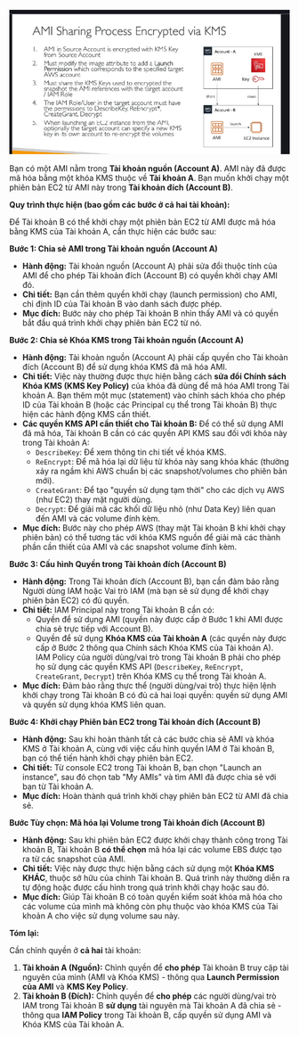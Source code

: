 ![1745502607192](image/EncryptedAMISharingProcess/1745502607192.png)

Bạn có một AMI nằm trong **Tài khoản nguồn (Account A)**. AMI này đã được mã hóa bằng một khóa KMS thuộc về **Tài khoản A**. Bạn muốn khởi chạy một phiên bản EC2 từ AMI này trong **Tài khoản đích (Account B)**.

**Quy trình thực hiện (bao gồm các bước ở cả hai tài khoản):**

Để Tài khoản B có thể khởi chạy một phiên bản EC2 từ AMI được mã hóa bằng KMS của Tài khoản A, cần thực hiện các bước sau:

**Bước 1: Chia sẻ AMI trong Tài khoản nguồn (Account A)**

- **Hành động:** Tài khoản nguồn (Account A) phải sửa đổi thuộc tính của AMI để cho phép Tài khoản đích (Account B) có quyền khởi chạy AMI đó.
- **Chi tiết:** Bạn cần thêm quyền khởi chạy (launch permission) cho AMI, chỉ định ID của Tài khoản B vào danh sách được phép.
- **Mục đích:** Bước này cho phép Tài khoản B nhìn thấy AMI và có quyền bắt đầu quá trình khởi chạy phiên bản EC2 từ nó.

**Bước 2: Chia sẻ Khóa KMS trong Tài khoản nguồn (Account A)**

- **Hành động:** Tài khoản nguồn (Account A) phải cấp quyền cho Tài khoản đích (Account B) để sử dụng khóa KMS đã mã hóa AMI.
- **Chi tiết:** Việc này thường được thực hiện bằng cách **sửa đổi Chính sách Khóa KMS (KMS Key Policy)** của khóa đã dùng để mã hóa AMI trong Tài khoản A. Bạn thêm một mục (statement) vào chính sách khóa cho phép ID của Tài khoản B (hoặc các Principal cụ thể trong Tài khoản B) thực hiện các hành động KMS cần thiết.
- **Các quyền KMS API cần thiết cho Tài khoản B:** Để có thể sử dụng AMI đã mã hóa, Tài khoản B cần có các quyền API KMS sau đối với khóa này trong Tài khoản A:
  - `DescribeKey`: Để xem thông tin chi tiết về khóa KMS.
  - `ReEncrypt`: Để mã hóa lại dữ liệu từ khóa này sang khóa khác (thường xảy ra ngầm khi AWS chuẩn bị các snapshot/volumes cho phiên bản mới).
  - `CreateGrant`: Để tạo "quyền sử dụng tạm thời" cho các dịch vụ AWS (như EC2) thay mặt người dùng.
  - `Decrypt`: Để giải mã các khối dữ liệu nhỏ (như Data Key) liên quan đến AMI và các volume đính kèm.
- **Mục đích:** Bước này cho phép AWS (thay mặt Tài khoản B khi khởi chạy phiên bản) có thể tương tác với khóa KMS nguồn để giải mã các thành phần cần thiết của AMI và các snapshot volume đính kèm.

**Bước 3: Cấu hình Quyền trong Tài khoản đích (Account B)**

- **Hành động:** Trong Tài khoản đích (Account B), bạn cần đảm bảo rằng Người dùng IAM hoặc Vai trò IAM (mà bạn sẽ sử dụng để khởi chạy phiên bản EC2) có đủ quyền.
- **Chi tiết:** IAM Principal này trong Tài khoản B cần có:
  - Quyền để sử dụng AMI (quyền này được cấp ở Bước 1 khi AMI được chia sẻ trực tiếp với Account B).
  - Quyền để sử dụng **Khóa KMS của Tài khoản A** (các quyền này được cấp ở Bước 2 thông qua Chính sách Khóa KMS của Tài khoản A). IAM Policy của người dùng/vai trò trong Tài khoản B phải cho phép họ sử dụng các quyền KMS API (`DescribeKey`, `ReEncrypt`, `CreateGrant`, `Decrypt`) trên Khóa KMS cụ thể trong Tài khoản A.
- **Mục đích:** Đảm bảo rằng thực thể (người dùng/vai trò) thực hiện lệnh khởi chạy trong Tài khoản B có đủ cả hai loại quyền: quyền sử dụng AMI và quyền sử dụng khóa KMS liên quan.

**Bước 4: Khởi chạy Phiên bản EC2 trong Tài khoản đích (Account B)**

- **Hành động:** Sau khi hoàn thành tất cả các bước chia sẻ AMI và khóa KMS ở Tài khoản A, cùng với việc cấu hình quyền IAM ở Tài khoản B, bạn có thể tiến hành khởi chạy phiên bản EC2.
- **Chi tiết:** Từ console EC2 trong Tài khoản B, bạn chọn "Launch an instance", sau đó chọn tab "My AMIs" và tìm AMI đã được chia sẻ với bạn từ Tài khoản A.
- **Mục đích:** Hoàn thành quá trình khởi chạy phiên bản EC2 từ AMI đã chia sẻ.

**Bước Tùy chọn: Mã hóa lại Volume trong Tài khoản đích (Account B)**

- **Hành động:** Sau khi phiên bản EC2 được khởi chạy thành công trong Tài khoản B, Tài khoản B **có thể chọn** mã hóa lại các volume EBS được tạo ra từ các snapshot của AMI.
- **Chi tiết:** Việc này được thực hiện bằng cách sử dụng một **Khóa KMS KHÁC**, thuộc sở hữu của chính Tài khoản B. Quá trình này thường diễn ra tự động hoặc được cấu hình trong quá trình khởi chạy hoặc sau đó.
- **Mục đích:** Giúp Tài khoản B có toàn quyền kiểm soát khóa mã hóa cho các volume của mình mà không còn phụ thuộc vào khóa KMS của Tài khoản A cho việc sử dụng volume sau này.

**Tóm lại:**

Cần chỉnh quyền ở **cả hai** tài khoản:

1.  **Tài khoản A (Nguồn):** Chỉnh quyền để **cho phép** Tài khoản B truy cập tài nguyên của mình (AMI và Khóa KMS) - thông qua **Launch Permission của AMI** và **KMS Key Policy**.
2.  **Tài khoản B (Đích):** Chỉnh quyền để **cho phép** các người dùng/vai trò IAM trong Tài khoản B **sử dụng** tài nguyên mà Tài khoản A đã chia sẻ - thông qua **IAM Policy** trong Tài khoản B, cấp quyền sử dụng AMI và Khóa KMS của Tài khoản A.
